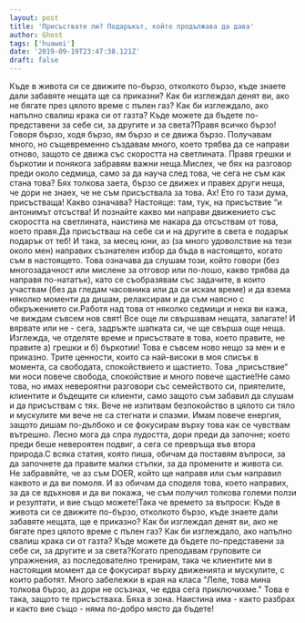 ```yaml
---
layout: post
title: 'Присъствате ли? Подаръкът, който продължава да дава'
author: Ghost
tags: ['huawei']
date: '2019-09-19T23:47:38.121Z'
draft: false
---
```


Къде в живота си се движите по-бързо, отколкото бързо, къде знаете дали забавяте нещата ще са приказни? Как би изглеждал денят ви, ако не бягате през цялото време с пълен газ? Как би изглеждало, ако напълно свалиш крака си от газта? Къде можете да бъдете по-представени за себе си, за другите и за света?Правя всичко бързо! Говоря бързо, ходя бързо, ям бързо и се движа бързо. Получавам много, но същевременно създавам много, което трябва да се направи отново, защото се движа със скоростта на светлината. Правя грешки и бъркотии и понякога забравям важни неща.Мислех, че бях на разговор преди около седмица, само за да науча след това, че сега не съм как стана това? Бях толкова заета, бързо се движех и правех други неща, че дори не знаех, че не съм присъствала за това. Ах! Ето го тази дума, присъстваща! Какво означава? Настояще: там, тук, на присъствие “и антонимът отсъства! И познайте какво ми направи движението със скоростта на светлината, наистина ме накара да отсъствам от това, което правя.Да присъстваш на себе си и на другите в света е подарък подарък от теб! И така, за месец юни, аз (за много удоволствие на тези около мен) направих съзнателен избор да бъда в настоящето, когато съм в настоящето. Това означава да слушам този, който говори (без многозадачност или мислене за отговор или по-лошо, какво трябва да направя по-нататък), като се съобразявам със задачите, в които участвам (без да гледам часовника или да си искам време) и да взема няколко моменти да дишам, релаксирам и да съм наясно с обкръжението си.Работя над това от няколко седмици и нека ви кажа, че виждам съвсем нов свят! Все още ли свършавам нещата, залагате! И вярвате или не - сега, задръжте шапката си, че ще свърша още неща. Изглежда, че отделяте време и присъствате в това, което правите, не правите а) грешки и б) бъркотии! Това е съвсем ново нещо за мен и е приказно. Трите ценности, които са най-високи в моя списък в момента, са свободата, спокойствието и щастието. Това „присъствие“ ми носи повече свобода, спокойствие и много повече щастие!Не само това, но имах невероятни разговори със семейството си, приятелите, клиентите и бъдещите си клиенти, само защото съм забавил да слушам и да присъствам с тях. Вече не изпитвам безпокойство в цялото си тяло и мускулите ми вече не са стегнати и спазми. Имам повече енергия, защото дишам по-дълбоко и се фокусирам върху това как се чувствам вътрешно. Лесно мога да спра лудостта, дори преди да започне; което преди беше невероятен подвиг, а сега се превръща във втора природа.С всяка статия, която пиша, обичам да поставям въпроси, за да започнете да правите малки стъпки, за да промените и живота си. Не забравяйте, че аз съм DOER, който ще направя или съм направил каквото и да ви помоля. И аз обичам да споделя това, което направих, за да се вдъхновя и да ви покажа, че съм получил толкова големи ползи и резултати, и вие също можете!Така че времето за въпроси: Къде в живота си се движите по-бързо, отколкото бързо, къде знаете дали забавяте нещата, ще е приказно? Как би изглеждал денят ви, ако не бягате през цялото време с пълен газ? Как би изглеждало, ако напълно свалиш крака си от газта? Къде можете да бъдете по-представени за себе си, за другите и за света?Когато преподавам груповите си упражнения, аз последователно тренирам, така че клиентите ми в настоящия момент да се фокусират върху движенията и мускулите, с които работят. Много забележки в края на класа "Леле, това мина толкова бързо, аз дори не осъзнах, че едва сега приключихме." Това е така, защото те присъстваха. Бяха в зона. Наистина има - както разбрах и както вие също - няма по-добро място да бъдете!

